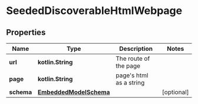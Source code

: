 
# SeededDiscoverableHtmlWebpage

## Properties
Name | Type | Description | Notes
------------ | ------------- | ------------- | -------------
**url** | **kotlin.String** | The route of the page  | 
**page** | **kotlin.String** | page&#39;s html as a string | 
**schema** | [**EmbeddedModelSchema**](EmbeddedModelSchema) |  |  [optional]



